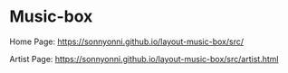 # Music-box

Home Page: https://sonnyonni.github.io/layout-music-box/src/

Artist Page: https://sonnyonni.github.io/layout-music-box/src/artist.html
